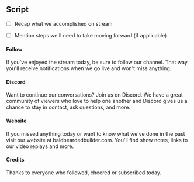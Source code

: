 
## Script

- [ ] Recap what we accomplished on stream
- [ ] Mention steps we'll need to take moving forward (if applicable)


#### Follow

If you've enjoyed the stream today, be sure to follow our channel.  That way you'll receive notifications when we go live and won't miss anything.

#### Discord

Want to continue our conversations?  Join us on Discord.  We have a great community of viewers who love to help one another and Discord gives us a chance to stay in contact, ask questions, and more.

#### Website

If you missed anything today or want to know what we've done in the past visit our website at baldbeardedbuilder.com.  You'll find show notes, links to our video replays and more.

#### Credits

Thanks to everyone who followed, cheered or subscribed today.  
